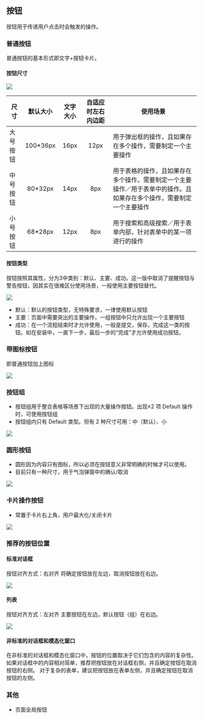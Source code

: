 ## 按钮

按钮用于传递用户点击时会触发的操作。

### 普通按钮

普通按钮的基本形式即文字+按钮卡片。

#### 按钮尺寸

![](http://oizi4nn30.bkt.clouddn.com//20170814153100_4eZKVu_button-size.jpeg)

| 尺寸 | 默认大小 | 文字大小 | 自适应时左右内边距 | 使用场景 |
| - | :-: | :-: | :-: | - | 
| 大号按钮 | 100*36px | 16px | 12px | 用于弹出框的操作，且如果存在多个操作，需要制定一个主要操作 |
| 中号按钮 | 80*32px | 14px | 8px | 用于表格的操作，且如果存在多个操作，需要制定一个主要操作／用于表单中的操作。且如果存在多个操作，需要制定一个主要操作 |
| 小号按钮 | 68*28px | 12px | 8px | 用于搜索和高级搜索／用于表单内部，针对表单中的某一项进行的操作 |

#### 按钮类型

按钮按照其属性，分为3中类别：默认、主要、成功。这一版中取消了提醒按钮与警告按钮，因其实在很难区分使用场景，一般使用主要按钮替代。

![](http://oizi4nn30.bkt.clouddn.com//20170814154653_dnyMM3_button-type.jpeg)

- 默认：默认的按钮类型，无特殊要求，一律使用默认按钮
- 主要：页面中需要突出的主要操作，一组按钮中只允许出现一个主要按钮
- 成功：在一个流程结束时才允许使用，一般是提交，保存，完成这一类的按钮。如在安装中，一直下一步，最后一步的“完成”才允许使用成功按钮。

### 带图标按钮

即普通按钮加上图标

![](http://oizi4nn30.bkt.clouddn.com//20170814154712_L37JEH_button-icon.jpeg)

### 按钮组

- 按钮组用于整合表格等场景下出现的大量操作按钮。出现≥2 项 Default 操作时，可使用按钮组
- 按钮组内只有 Default 类型。但有 2 种尺寸可用：中（默认）、小

![](http://oizi4nn30.bkt.clouddn.com//20170814154909_QRWmHE_button-group.jpeg)

### 圆形按钮

- 圆形因为内容只有图标，所以必须在按钮意义非常明确的时候才可以使用。
- 目前只有一种尺寸，用于气泡弹窗中的确认/取消

![](http://oizi4nn30.bkt.clouddn.com//20170814155805_8FWuz9_button-circle.jpeg)

### 卡片操作按钮

- 常置于卡片右上角，用户最大化/关闭卡片

![](http://oizi4nn30.bkt.clouddn.com//20170814162224_zIpyiz_button-card.jpeg)

### 推荐的按钮位置

#### 标准对话框

按钮对齐方式：右对齐
将确定按钮放在左边，取消按钮放在右边。

![](http://oizi4nn30.bkt.clouddn.com//20170814161157_f96Nat_button-dialog.jpeg)

#### 列表

按钮对齐方式：左对齐
主要按钮在左边，默认按钮（组）在右边。

![](http://oizi4nn30.bkt.clouddn.com//20170814161609_wtujb1_button-table.jpeg)

#### 非标准的对话框和模态化窗口

在非标准的对话框和模态化窗口中，按钮的位置取决于它们包含的内容的复杂性。
如果对话框中的内容相对简单，推荐把按钮放在对话框右侧，并且确定按钮在取消按钮的右侧。
对于复杂的表单，建议把按钮放在表单左侧，并且确定按钮在取消按钮的左侧。

### 其他

- 页面全局按钮

